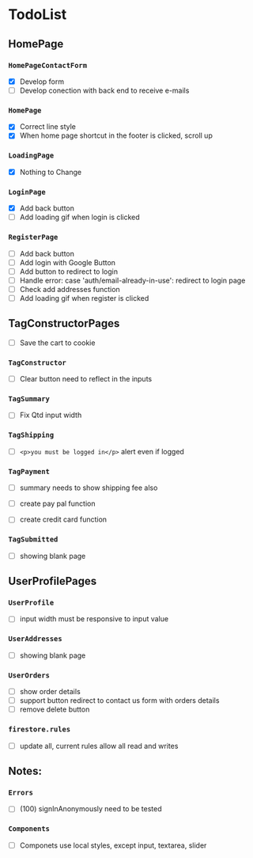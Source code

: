 # TodoList

## HomePage

### `HomePageContactForm`

- [x] Develop form
- [ ] Develop conection with back end to receive e-mails

### `HomePage`

- [x] Correct line style
- [x] When home page shortcut in the footer is clicked, scroll up

### `LoadingPage`

- [x] Nothing to Change

### `LoginPage`

- [x] Add back button
- [ ] Add loading gif when login is clicked

### `RegisterPage`

- [ ] Add back button
- [ ] Add login with Google Button
- [ ] Add button to redirect to login
- [ ] Handle error: case 'auth/email-already-in-use': redirect to login page
- [ ] Check add addresses function
- [ ] Add loading gif when register is clicked

## TagConstructorPages

- [ ] Save the cart to cookie

### `TagConstructor`

- [ ] Clear button need to reflect in the inputs

### `TagSummary`

- [ ] Fix Qtd input width

### `TagShipping`

- [ ] `<p>you must be logged in</p>` alert even if logged

### `TagPayment`

- [ ] summary needs to show shipping fee also

- [ ] create pay pal function
- [ ] create credit card function

### `TagSubmitted`

- [ ] showing blank page

## UserProfilePages

### `UserProfile`

- [ ] input width must be responsive to input value

### `UserAddresses`

- [ ] showing blank page

### `UserOrders`

- [ ] show order details
- [ ] support button redirect to contact us form with orders details
- [ ] remove delete button

### `firestore.rules`

- [ ] update all, current rules allow all read and writes

## Notes:

### `Errors`

- [ ] (100) signInAnonymously need to be tested

### `Components`

- [ ] Componets use local styles, except input, textarea, slider
